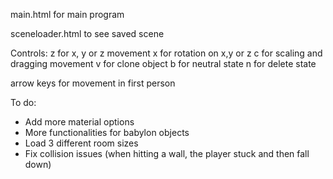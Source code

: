 main.html for main program

sceneloader.html to see saved scene

Controls:
z for x, y or z movement
x for rotation on x,y or z
c for scaling and dragging movement
v for clone object
b for neutral state
n for delete state

arrow keys for movement in first person

To do:

- Add more material options
- More functionalities for babylon objects
- Load 3 different room sizes
- Fix collision issues (when hitting a wall, the player stuck and then fall down)
